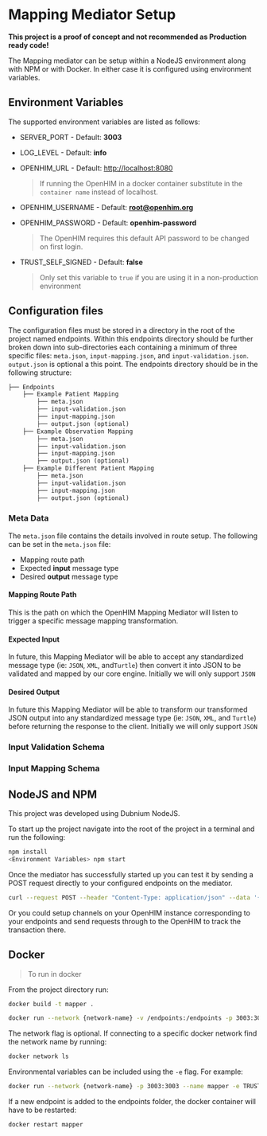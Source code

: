 # Mapping Mediator Setup

**This project is a proof of concept and not recommended as Production ready code!**

The Mapping mediator can be setup within a NodeJS environment along with NPM or with Docker. In either case it is configured using environment variables.

## Environment Variables

The supported environment variables are listed as follows:

* SERVER_PORT - Default: **3003**

* LOG_LEVEL - Default: **info**

* OPENHIM_URL - Default: <http://localhost:8080>

  > If running the OpenHIM in a docker container substitute in the `container name` instead of localhost.

* OPENHIM_USERNAME - Default: **root@openhim.org**

* OPENHIM_PASSWORD - Default: **openhim-password**

  >The OpenHIM requires this default API password to be changed on first login.

* TRUST_SELF_SIGNED - Default: **false**

  > Only set this variable to `true` if you are using it in a non-production environment

## Configuration files

The configuration files must be stored in a directory in the root of the project named endpoints. Within this endpoints directory should be further broken down into sub-directories each containing a minimum of three specific files: `meta.json`, `input-mapping.json`, and `input-validation.json`. `output.json` is optional a this point. The endpoints directory should be in the following structure:

```txt
├── Endpoints
    ├── Example Patient Mapping
        ├── meta.json
        ├── input-validation.json
        ├── input-mapping.json
        ├── output.json (optional)
    ├── Example Observation Mapping
        ├── meta.json
        ├── input-validation.json
        ├── input-mapping.json
        ├── output.json (optional)
    ├── Example Different Patient Mapping
        ├── meta.json
        ├── input-validation.json
        ├── input-mapping.json
        ├── output.json (optional)
```

### Meta Data

The `meta.json` file contains the details involved in route setup. The following can be set in the `meta.json` file:

* Mapping route path
* Expected **input** message type
* Desired **output** message type

#### Mapping Route Path

This is the path on which the OpenHIM Mapping Mediator will listen to trigger a specific message mapping transformation.

#### Expected Input

In future, this Mapping Mediator will be able to accept any standardized message type (ie: `JSON`, `XML`, and`Turtle`) then convert it into JSON to be validated and mapped by our core engine. Initially we will only support `JSON`

#### Desired Output

In future this Mapping Mediator will be able to transform our transformed JSON output into any standardized message type (ie: `JSON`, `XML`, and `Turtle`) before returning the response to the client. Initially we will only support `JSON`

### Input Validation Schema

### Input Mapping Schema

## NodeJS and NPM

This project was developed using Dubnium NodeJS.

To start up the project navigate into the root of the project in a terminal and run the following:

```sh
npm install
<Environment Variables> npm start
```

Once the mediator has successfully started up you can test it by sending a POST request directly to your configured endpoints on the mediator.

```bash
curl --request POST --header "Content-Type: application/json" --data '{"key1":"value1", "key2":"value2"}' http://localhost:3003/<path_configured_in_meta.json>
```

Or you could setup channels on your OpenHIM instance corresponding to your endpoints and send requests through to the OpenHIM to track the transaction there.

## Docker

> To run in docker

From the project directory run:

```sh
docker build -t mapper .

docker run --network {network-name} -v /endpoints:/endpoints -p 3003:3003 --name mapper mapper
```

The network flag is optional. If connecting to a specific docker network find the network name by running:

```sh
docker network ls
```

Environmental variables can be included using the `-e` flag. For example:

```sh
docker run --network {network-name} -p 3003:3003 --name mapper -e TRUST_SELF_SIGNED=true mapper
```

If a new endpoint is added to the endpoints folder, the docker container will have to be restarted:

```sh
docker restart mapper
```
